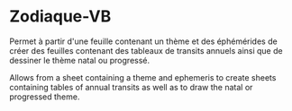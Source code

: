 # Zodiaque-VB

Permet à partir d'une feuille contenant un thème et des éphémérides de créer des feuilles contenant des tableaux de transits annuels ainsi que de dessiner le thème natal ou progressé.

Allows from a sheet containing a theme and ephemeris to create sheets containing tables of annual transits as well as to draw the natal or progressed theme.
